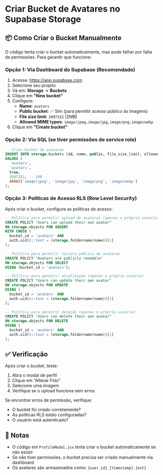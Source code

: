 # Criar Bucket de Avatares no Supabase Storage

## 📦 Como Criar o Bucket Manualmente

O código tenta criar o bucket automaticamente, mas pode falhar por falta de permissões. Para garantir que funcione:

### Opção 1: Via Dashboard do Supabase (Recomendado)

1. Acesse: https://app.supabase.com
2. Selecione seu projeto
3. Vá em: **Storage** → **Buckets**
4. Clique em **"New bucket"**
5. Configure:
   - **Name**: `avatars`
   - **Public bucket**: ✅ Sim (para permitir acesso público às imagens)
   - **File size limit**: `2097152` (2MB)
   - **Allowed MIME types**: `image/jpeg,image/jpg,image/png,image/webp`
6. Clique em **"Create bucket"**

### Opção 2: Via SQL (se tiver permissões de service role)

```sql
-- Criar bucket de avatares
INSERT INTO storage.buckets (id, name, public, file_size_limit, allowed_mime_types)
VALUES (
  'avatars',
  'avatars',
  true,
  2097152, -- 2MB
  ARRAY['image/jpeg', 'image/jpg', 'image/png', 'image/webp']
);
```

### Opção 3: Políticas de Acesso RLS (Row Level Security)

Após criar o bucket, configure as políticas de acesso:

```sql
-- Política para permitir upload de avatares (apenas o próprio usuário)
CREATE POLICY "Users can upload their own avatar"
ON storage.objects FOR INSERT
WITH CHECK (
  bucket_id = 'avatars' AND
  auth.uid()::text = (storage.foldername(name))[1]
);

-- Política para permitir leitura pública de avatares
CREATE POLICY "Avatars are publicly readable"
ON storage.objects FOR SELECT
USING (bucket_id = 'avatars');

-- Política para permitir atualização (apenas o próprio usuário)
CREATE POLICY "Users can update their own avatar"
ON storage.objects FOR UPDATE
USING (
  bucket_id = 'avatars' AND
  auth.uid()::text = (storage.foldername(name))[1]
);

-- Política para permitir deleção (apenas o próprio usuário)
CREATE POLICY "Users can delete their own avatar"
ON storage.objects FOR DELETE
USING (
  bucket_id = 'avatars' AND
  auth.uid()::text = (storage.foldername(name))[1]
);
```

## ✅ Verificação

Após criar o bucket, teste:

1. Abra o modal de perfil
2. Clique em "Alterar Foto"
3. Selecione uma imagem
4. Verifique se o upload funciona sem erros

Se encontrar erros de permissão, verifique:
- O bucket foi criado corretamente?
- As políticas RLS estão configuradas?
- O usuário está autenticado?

## 📝 Notas

- O código em `ProfileModal.jsx` tenta criar o bucket automaticamente se não existir
- Se não tiver permissões, o bucket precisa ser criado manualmente via dashboard
- Os avatares são armazenados como: `{user_id}_{timestamp}.{ext}`

